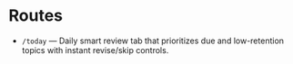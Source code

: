 # Routes

- `/today` — Daily smart review tab that prioritizes due and low-retention topics with instant revise/skip controls.

